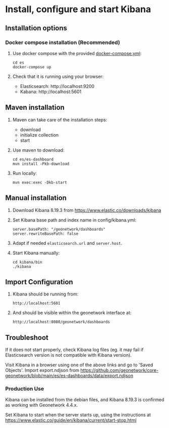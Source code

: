 # Install, configure and start Kibana

## Installation options

### Docker compose installation (Recommended)

1. Use docker compose with the provided [docker-compose.yml](es/docker-compose.yml):

   ```
   cd es
   docker-compose up
   ```

3. Check that it is running using your browser:
   
   * Elasticsearch: http://localhost:9200
   * Kabana: http://localhost:5601

## Maven installation

1. Maven can take care of the installation steps:

   * download
   * initialize collection
   * start

2. Use maven to download:

   ```
   cd es/es-dashboard
   mvn install -Pkb-download
   ```

3. Run locally:

   ```
   mvn exec:exec -Dkb-start
   ```

## Manual installation

1. Download Kibana 8.19.3 from https://www.elastic.co/downloads/kibana

2. Set Kibana base path and index name in config/kibana.yml:

   ```
   server.basePath: "/geonetwork/dashboards"
   server.rewriteBasePath: false
   ```

3. Adapt if needed ```elasticsearch.url``` and ```server.host```.

4. Start Kibana manually:

   ```
   cd kibana/bin
   ./kibana
   ```

## Import Configuration

1. Kibana should be running from:

   ```
   http://localhost:5601
   ```

2. And should be visible within the geonetwork interface at:
 
   ```
   http://localhost:8080/geonetwork/dashboards
   ```


## Troubleshoot

If it does not start properly, check Kibana log files (eg. it may fail if Elasticsearch version
is not compatible with Kibana version).

Visit Kibana in a browser using one of the above links and go to 'Saved Objects'. Import export.ndjson from https://github.com/geonetwork/core-geonetwork/blob/main/es/es-dashboards/data/export.ndjson

### Production Use

Kibana can be installed from the debian files, and Kibana 8.19.3 is confirmed as working with Geonetwork 4.4.x.

Set Kibana to start when the server starts up, using the instructions at https://www.elastic.co/guide/en/kibana/current/start-stop.html




